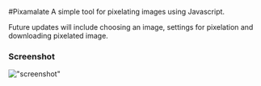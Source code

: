 #Pixamalate
A simple tool for pixelating images using Javascript.

Future updates will include choosing an image, settings for pixelation and downloading pixelated image.

### Screenshot

!["screenshot"](http://i.imgur.com/mtoSKer.png "screenshot")
